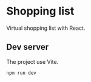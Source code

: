 # Shopping list

Virtual shopping list with React.

## Dev server

The project use Vite.

```
npm run dev
```
